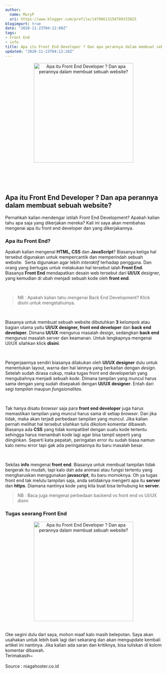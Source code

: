 ```yaml
---
author:
  name: MuryP
  uri: https://www.blogger.com/profile/14798613158789333825
blogimport: true
date: "2020-11-23T04:12:00Z"
tags:
- Front End
- info
title: Apa itu Front End Developer ? Dan apa perannya dalam membuat sebuah website?
updated: "2020-11-23T04:12:28Z"
---
```

<div class="separator" style="clear: both; text-align: center;"><a href="https://1.bp.blogspot.com/-7njNTdcuOIw/X7ukB_0H8kI/AAAAAAAAE9c/IpIaSlTDkfkONhVBruYWadcG3kQCfeCKQCLcBGAsYHQ/s1000/IMG_20201123_185239_840.jpg" style="margin-left: 1em; margin-right: 1em;"><img alt="Apa itu Front End Developer ? Dan apa perannya dalam membuat sebuah website?" border="0" data-original-height="1000" data-original-width="1000" height="320" src="https://1.bp.blogspot.com/-7njNTdcuOIw/X7ukB_0H8kI/AAAAAAAAE9c/IpIaSlTDkfkONhVBruYWadcG3kQCfeCKQCLcBGAsYHQ/w320-h320/IMG_20201123_185239_840.jpg" title="Apa itu Front End Developer ? Dan apa perannya dalam membuat sebuah website?" width="320" /></a></div><br /><h2 style="text-align: left;"><br /></h2><h2 style="text-align: left;">Apa itu Front End Developer ? Dan apa perannya dalam membuat sebuah website?</h2><p>Pernahkah kalian mendengar istilah Front End Development? Apakah kalian tahu apa saja yang dikerjakan mereka? Kali ini saya akan membahas mengenai apa itu front end developer dan yang dikerjakannya.</p><h3 style="text-align: left;">Apa itu Front End?</h3><p>Apakah kalian mengenal <b>HTML, CSS</b> dan <b>JavaScript</b>? Biasanya ketiga hal tersebut digunakan untuk mempercantik dan memperindah sebuah website.&nbsp; Serta digunakan agar lebih <i>interaktif</i> terhadap pengguna. Dan orang yang bertugas untuk melakukan hal tersebut ialah <b>Front End</b>. Biasanya <b>Front End</b> mendapatkan desain web tersebut dari <b>UI/UX </b>designer, yang kemudian di ubah menjadi sebuah kode oleh <b>front end</b>.</p><p><br /></p><p></p><blockquote>NB : Apakah kalian tahu mengenai Back End Development? Klick disini untuk mengetahuinya.</blockquote><p></p><p><br /></p><p>Biasanya untuk membuat sebuah website dibutuhkan <b>3</b> kelompok atau bagian utama yaitu <b>UI/UX designer, front end developer</b> dan <b>back end developer</b>. Dimana <b>UI/UX</b> mengurus masalah design, sedangkan <b>back end</b> mengurusi masalah server dan keamanan. Untuk lengkapnya mengenai UI/UX silahkan klick <b>disini</b>.&nbsp;</p><p><br /></p><p>Pengerjaannya sendiri biasanya dilakukan oleh <b>UI/UX designer</b> dulu untuk menentukan layout, warna dan hal lainnya yang berkaitan dengan <i>design</i>. Setelah sudah dirasa cukup, maka tugas front end developerlah yang mengubahnya menjadi sebuah <i>kode</i>. Dimana tampilan yang muncul harus sama dengan yang sudah disepakati dengan <b>UI/UX designer</b>. Entah dari segi <i>tampilan</i> maupun <i>fungsionalitas</i>.</p><p><br /></p><p>Tak hanya disatu <i>browser</i> saja para <b>front end developer</b> juga harus memastikan tampilan yang muncul harus sama di setiap <i>browser</i>. Dan jika tidak, maka akan terjadi perbedaan tampilan yang muncul. Jika kalian pernah melihat hal tersebut silahkan tulis dikolom komentar dibawah. Biasanya ada <b>CSS</b> yang tidak kompatibel dengan suatu kode tertentu sehingga harus menambah kode lagi agar bisa tampil seperti yang diinginkan. Seperti kata pepatah, peringatan error itu sudah biasa namun kalo nemu error tapi gak ada peringatannya itu baru masalah besar.</p><p><br /></p><p>Sekilas <b>info</b> mengenai <b>front end</b>. Biasanya untuk membuat tampilan tidak bergerak itu mudah, tapi kalo dah ada animasi atau fungsi tertentu yang mengharuskan menggunakan <b>javascript</b>, itu baru momoknya. Oh ya tugas front end tak melulu tampilan saja, anda setidaknya mengerti apa itu <b>server</b> dan <b>https</b>. Diamana nantinya kode yang kita buat bisa terhubung ke <b>server</b>.&nbsp;</p><p></p><blockquote><p>NB : Baca juga mengenai perbedaan backend vs front end vs UI/UX disini</p><p></p></blockquote><h3 style="text-align: left;">Tugas seorang Front End</h3><div class="separator" style="clear: both; text-align: center;"><a href="https://1.bp.blogspot.com/-RGyTcNpa54U/X7ukJKxxkWI/AAAAAAAAE9g/59HyZ_A-1yIN3ckKXZcjmvgWGN1H-EVbgCLcBGAsYHQ/s1000/IMG_20201123_185239_843.jpg" style="margin-left: 1em; margin-right: 1em;"><img alt="Apa itu Front End Developer ? Dan apa perannya dalam membuat sebuah website?" border="0" data-original-height="1000" data-original-width="1000" height="320" src="https://1.bp.blogspot.com/-RGyTcNpa54U/X7ukJKxxkWI/AAAAAAAAE9g/59HyZ_A-1yIN3ckKXZcjmvgWGN1H-EVbgCLcBGAsYHQ/w320-h320/IMG_20201123_185239_843.jpg" title="Apa itu Front End Developer ? Dan apa perannya dalam membuat sebuah website?" width="320" /></a></div><br /><div><br /></div><div>Oke segini dulu dari saya, mohon maaf kalo masih belepotan. Saya akan usahakan untuk lebih baik lagi dari sekarang dan akan mengupdate kembali artikel ini nantinya. Jika kalian ada saran dan kritiknya, bisa tuliskan di kolom komentar dibawah.</div><div>Terimakasih~</div><div><br /></div><div>Source : niagahoster.co.id</div>
